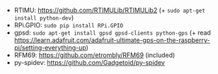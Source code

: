 * RTIMU: https://github.com/RTIMULib/RTIMULib2 (+ `sudo apt-get install python-dev`)
* RPi.GPIO: `sudo pip install RPi.GPIO`
* gpsd: `sudo apt-get install gpsd gpsd-clients python-gps` (+ read https://learn.adafruit.com/adafruit-ultimate-gps-on-the-raspberry-pi/setting-everything-up)
* RFM69: https://github.com/etrombly/RFM69 (included)
* py-spidev: https://github.com/Gadgetoid/py-spidev